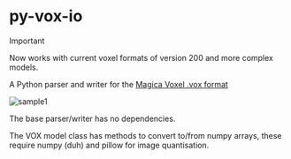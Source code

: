 # py-vox-io

> [!IMPORTANT]
> Now works with current voxel formats of version 200 and more complex models.

A Python parser and writer for the [Magica Voxel .vox
format](https://github.com/ephtracy/voxel-model/blob/master/MagicaVoxel-file-format-vox.txt)

![sample1](https://raw.githubusercontent.com/gromgull/py-vox-io/master/samples/1.png)


The base parser/writer has no dependencies.

The VOX model class has methods to convert to/from numpy arrays, these
require numpy (duh) and pillow for image quantisation.
